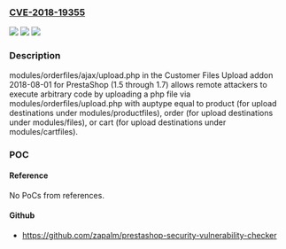 ### [CVE-2018-19355](https://cve.mitre.org/cgi-bin/cvename.cgi?name=CVE-2018-19355)
![](https://img.shields.io/static/v1?label=Product&message=n%2Fa&color=blue)
![](https://img.shields.io/static/v1?label=Version&message=n%2Fa&color=blue)
![](https://img.shields.io/static/v1?label=Vulnerability&message=n%2Fa&color=brighgreen)

### Description

modules/orderfiles/ajax/upload.php in the Customer Files Upload addon 2018-08-01 for PrestaShop (1.5 through 1.7) allows remote attackers to execute arbitrary code by uploading a php file via modules/orderfiles/upload.php with auptype equal to product (for upload destinations under modules/productfiles), order (for upload destinations under modules/files), or cart (for upload destinations under modules/cartfiles).

### POC

#### Reference
No PoCs from references.

#### Github
- https://github.com/zapalm/prestashop-security-vulnerability-checker

